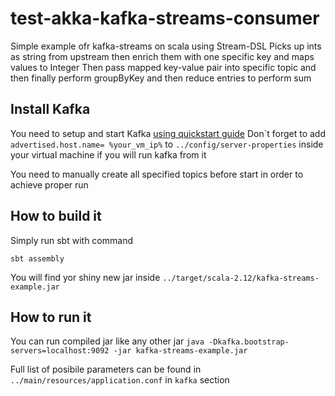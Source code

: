 # test-akka-kafka-streams-consumer

Simple example ofr kafka-streams on scala using Stream-DSL
Picks up ints as string from upstream then enrich them with one specific key and maps values to Integer
Then pass mapped key-value pair into specific topic and then finally perform groupByKey and then reduce entries to perform sum

## Install Kafka
You need to setup and start Kafka [using quickstart guide]("https://kafka.apache.org/quickstart")
Don\`t forget to add `advertised.host.name= %your_vm_ip%` to `../config/server-properties` inside your virtual machine if you will run kafka from it 

You need to manually create all specified topics before start in order to achieve proper run

## How to build it

Simply run sbt with command
```
sbt assembly
```
You will find yor shiny new jar inside `../target/scala-2.12/kafka-streams-example.jar`

## How to run it

You can run compiled jar like any other jar
`java -Dkafka.bootstrap-servers=localhost:9092 -jar kafka-streams-example.jar`

Full list of posibile parameters can be found in `../main/resources/application.conf` in `kafka` section
